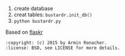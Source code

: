 

1. create database
2. creat tables: `bustardr.init_db()`
3. `python bustardr.py`



Based on [flaskr](https://github.com/mitsuhiko/flask/tree/master/examples/flaskr)

    :copyright: (c) 2015 by Armin Ronacher.
    :license: BSD, see LICENSE for more details.
